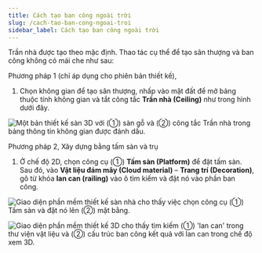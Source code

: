 ```yaml
---
title: Cách tạo ban công ngoài trời
slug: /cach-tao-ban-cong-ngoai-troi
sidebar_label: Cách tạo ban công ngoài trời
---
```


Trần nhà được tạo theo mặc định. Thao tác cụ thể để tạo sân thượng và ban công không có mái che như sau:

Phương pháp 1 (chỉ áp dụng cho phiên bản thiết kế),

1. Chọn không gian để tạo sân thượng, nhấp vào mặt đất để mở bảng thuộc tính không gian và tắt công tắc **Trần nhà (Ceiling)** như trong hình dưới đây.

![Một bản thiết kế sàn 3D với (①) sàn gỗ và (②) công tắc Trần nhà trong bảng thông tin không gian được đánh dấu.](https://storage.googleapis.com/jegavn_kb/image_jegavn/118.1.png)

Phương pháp 2, Xây dựng bằng tấm sàn và trụ

1. Ở chế độ 2D, chọn công cụ (①) **Tấm sàn (Platform)** để đặt tấm sàn. Sau đó, vào **Vật liệu đám mây (Cloud material)** – **Trang trí (Decoration)**, gõ từ khóa **lan can (railing)** vào ô tìm kiếm và đặt nó vào phần ban công.

![Giao diện phần mềm thiết kế sàn nhà cho thấy việc chọn công cụ (①) Tấm sàn và đặt nó lên (②) mặt bằng.](https://storage.googleapis.com/jegavn_kb/image_jegavn/118.2.png)

![Giao diện phần mềm thiết kế 3D cho thấy tìm kiếm (①) 'lan can' trong thư viện vật liệu và (②) cấu trúc ban công kết quả với lan can trong chế độ xem 3D.](https://storage.googleapis.com/jegavn_kb/image_jegavn/118.3.png)